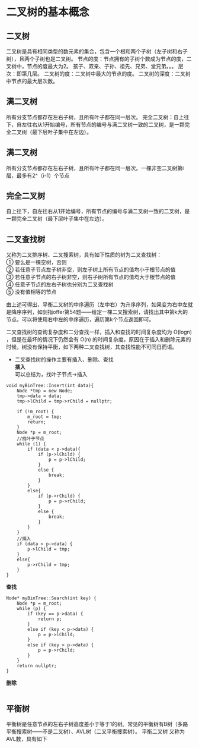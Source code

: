 # 二叉树的基本概念
## 二叉树   
二叉树是具有相同类型的数元素的集合，包含一个根和两个子树（左子树和右子树），且两个子树也是二叉树。
节点的度：节点拥有的子树个数成为节点的度，二叉树中，节点的度最大为2。
孩子、双亲、子孙、祖先、兄弟、堂兄弟。。。
层次：即第几层。
二叉树的度：二叉树中最大的节点的度。
二叉树的深度：二叉树中节点的最大层次数。

## 满二叉树   
所有分支节点都存在左右子树，且所有叶子都在同一层次。
完全二叉树：自上往下，自左往右从1开始编号，所有节点的编号与满二叉树一致的二叉树，是一颗完全二叉树（最下层叶子集中在左边）。

## 满二叉树   
所有分支节点都存在左右子树，且所有叶子都在同一层次。一棵非空二叉树第i层，最多有2^（i-1）个节点  

## 完全二叉树   
自上往下，自左往右从1开始编号，所有节点的编号与满二叉树一致的二叉树，是一颗完全二叉树（最下层叶子集中在左边）。

## 二叉查找树    
又称为二叉排序树、二叉搜索树，具有如下性质的树为二叉查找树：   
①	要么是一棵空树，否则   
②	若任意子节点左子树非空，则左子树上所有节点的值均小于根节点的值   
③	若任意子节点的右子树非空，则右子树所有节点的值均大于根节点的值   
④	任意子节点的左右子树也分别为二叉查找树   
⑤	没有值相等的节点   

由上述可得出，平衡二叉树的中序遍历（左中右）为升序序列，如果变为右中左就是降序序列，如剑指offer第54题——给定一棵二叉搜索树，请找出其中第k大的节点。可以将使用右中左的中序遍历，遍历第k个节点返回即可。


二叉查找树的查询复杂度和二分查找一样，插入和查找的时间复杂度均为 O(logn) ，但是在最坏的情况下仍然会有 O(n) 的时间复杂度。原因在于插入和删除元素的时候，树没有保持平衡，如下两种二叉查找树，其查找性能不可同日而语。
 

- 二叉查找树的操作主要有插入、删除、查找   
**插入**  
可以总结为，找叶子节点->插入

```
void myBinTree::Insert(int data){
	Node *tmp = new Node;
	tmp->data = data;
	tmp->lChild = tmp->rChild = nullptr;
	
	if (!m_root) {
		m_root = tmp;
		return;
	}
	Node *p = m_root;
	//找叶子节点
	while (1) {
		if (data < p->data){
			if (p->lChild) {
				p = p->lChild;
			}
			else {
				break;
			}
		}
		else{
			if (p->rChild) {
				p = p->rChild;
			}
			else {
				break;
			}
		}
	}
	//插入
	if (data < p->data) {
		p->lChild = tmp;
	}
	else{
		p->rChild = tmp;
	}
}
```

**查找**
```
Node* myBinTree::Search(int key) {
	Node *p = m_root;
	while (p) {
		if (key == p->data) {
			return p;
		}
		else if (key < p->data) {
			p = p->lChild;
		}
		else if (key > p->data) {
			p = p->rChild;
		}
	}
	return nullptr;
}
```

**删除**

```

```

## 平衡树
平衡树是任意节点的左右子树高度差小于等于1的树。常见的平衡树有B树（多路平衡搜索树——不是二叉树）、AVL树（二叉平衡搜索树）。
平衡二叉树
又称为AVL数，具有如下
